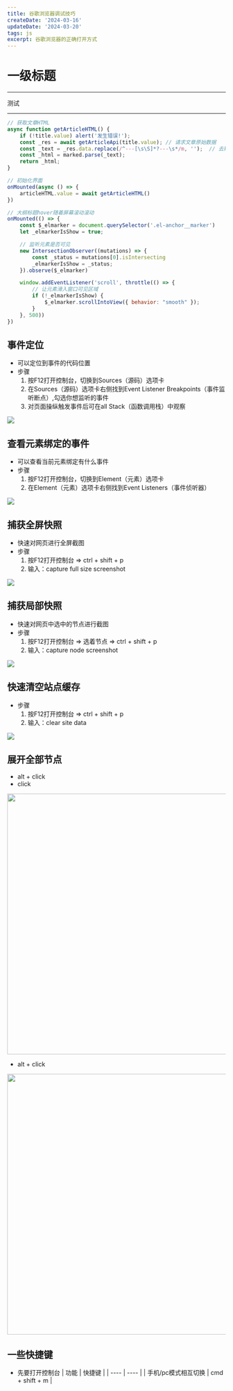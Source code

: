 ```yaml
---
title: 谷歌浏览器调试技巧
createDate: '2024-03-16'
updateDate: '2024-03-20'
tags: js
excerpt: 谷歌浏览器的正确打开方式
---
```


# 一级标题



---

测试

---

```js
// 获取文章HTML
async function getArticleHTML() {
    if (!title.value) alert('发生错误!');
    const _res = await getArticleApi(title.value); // 请求文章原始数据
    const _text = _res.data.replace(/^---[\s\S]*?---\s*/m, '');  // 去除头部--- ---内的数据
    const _html = marked.parse(_text);
    return _html;
}

// 初始化界面
onMounted(async () => {
    articleHTML.value = await getArticleHTML()
})

// 大纲标题hover随着屏幕滚动滚动
onMounted(() => {
    const $_elmarker = document.querySelector('.el-anchor__marker')
    let _elmarkerIsShow = true;

    // 监听元素是否可见
    new IntersectionObserver((mutations) => {
        const _status = mutations[0].isIntersecting
        _elmarkerIsShow = _status;
    }).observe($_elmarker)

    window.addEventListener('scroll', throttle(() => {
        // 让元素滑入窗口可见区域
        if (!_elmarkerIsShow) {
            $_elmarker.scrollIntoView({ behavior: "smooth" });
        }
    }, 500))
})
```







## 事件定位

- 可以定位到事件的代码位置
- 步骤
  1. 按F12打开控制台，切换到Sources（源码）选项卡
  2. 在Sources（源码）选项卡右侧找到Event Listener Breakpoints（事件监听断点）,勾选你想监听的事件
  3. 对页面操纵触发事件后可在all Stack（函数调用栈）中观察


<img src="https://s1.ax1x.com/2022/05/17/Oh2pKP.jpg" />



## 查看元素绑定的事件

- 可以查看当前元素绑定有什么事件
- 步骤
  1. 按F12打开控制台，切换到Element（元素）选项卡
  2. 在Element（元素）选项卡右侧找到Event Listeners（事件侦听器）


<img src="https://s1.ax1x.com/2022/05/17/Oh2rPH.jpg" />

## 捕获全屏快照
- 快速对网页进行全屏截图
- 步骤
  1. 按F12打开控制台 => ctrl + shift + p 
  2. 输入：capture full size screenshot


<img src="https://s1.ax1x.com/2022/05/17/OIKdvq.jpg" />

## 捕获局部快照
- 快速对网页中选中的节点进行截图
- 步骤
  1. 按F12打开控制台 => 选着节点 => ctrl + shift + p 
  2. 输入：capture node screenshot


<img src="https://s1.ax1x.com/2022/05/17/OIMpdS.jpg" />

## 快速清空站点缓存
- 步骤
  1. 按F12打开控制台 => ctrl + shift + p 
  2. 输入：clear site data


<img src="https://s1.ax1x.com/2022/05/17/OIQZpd.jpg" />

## 展开全部节点
- alt + click
- click

<img width="600" src="https://s1.ax1x.com/2022/05/17/OIlkD0.jpg" />

- alt + click

<img width="600" src="https://s1.ax1x.com/2022/05/17/OIlFuq.jpg" />

## 一些快捷键
- 先要打开控制台
|  功能  |  快捷键  |
|  ----  | ----  |
| 手机/pc模式相互切换  | cmd + shift + m |

